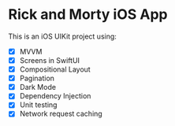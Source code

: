# Rick and Morty iOS App

This is an iOS UIKit project using:

- [x] MVVM
- [x] Screens in SwiftUI
- [x] Compositional Layout
- [x] Pagination
- [x] Dark Mode
- [x] Dependency Injection
- [x] Unit testing
- [x] Network request caching
